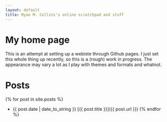 ```yaml
---
layout: default
title: Ryan M. Collins's online scratchpad and stuff
---
```

# [](#header-1)My home page
This is an attempt at setting up a webiste through Github pages. I just set this whole thing up recently, so this is a (rough) work in progress. The appearance may vary a lot as I play with themes and formats and whatnot.

# Posts
{% for post in site.posts %}
* {{ post.date | date_to_string }} [{{ post.title }}]({{ post.url }})
{% endfor %}
